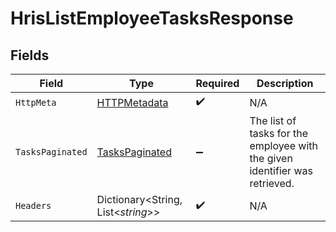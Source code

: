 # HrisListEmployeeTasksResponse


## Fields

| Field                                                                       | Type                                                                        | Required                                                                    | Description                                                                 |
| --------------------------------------------------------------------------- | --------------------------------------------------------------------------- | --------------------------------------------------------------------------- | --------------------------------------------------------------------------- |
| `HttpMeta`                                                                  | [HTTPMetadata](../../Models/Components/HTTPMetadata.md)                     | :heavy_check_mark:                                                          | N/A                                                                         |
| `TasksPaginated`                                                            | [TasksPaginated](../../Models/Components/TasksPaginated.md)                 | :heavy_minus_sign:                                                          | The list of tasks for the employee with the given identifier was retrieved. |
| `Headers`                                                                   | Dictionary<String, List<*string*>>                                          | :heavy_check_mark:                                                          | N/A                                                                         |